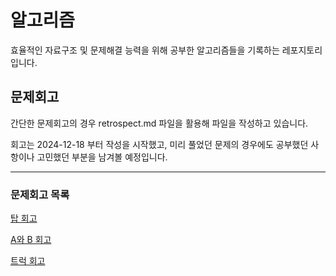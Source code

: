 # 알고리즘
효율적인 자료구조 및 문제해결 능력을 위해 공부한 알고리즘들을 기록하는 레포지토리입니다.

## 문제회고
간단한 문제회고의 경우 retrospect.md 파일을 활용해 파일을 작성하고 있습니다.

회고는 2024-12-18 부터 작성을 시작했고, 미리 풀었던 문제의 경우에도 공부했던 사항이나 고민했던 부분을 남겨볼 예정입니다.

<hr>

### 문제회고 목록

[탑 회고](https://github.com/dragon0622/CoidingTestPractice/blob/main/%EB%B0%B1%EC%A4%80/Gold/2493.%E2%80%85%ED%83%91/retrospect.md)

[A와 B 회고](https://github.com/dragon0622/CoidingTestPractice/blob/main/%EB%B0%B1%EC%A4%80/Gold/12904.%E2%80%85A%EC%99%80%E2%80%85B/retrospect.md)

[트럭 회고](https://github.com/dragon0622/CoidingTestPractice/blob/main/%EB%B0%B1%EC%A4%80/Silver/13335.%E2%80%85%ED%8A%B8%EB%9F%AD/retrospect.md)
